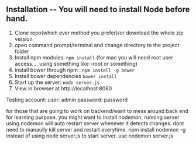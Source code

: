 
## Installation -- You will need to install Node before hand.
1. Clone repo(which ever method you prefer)/or download the whole zip version
2. open command prompt/terminal and change directory to the project folder
3. Install npm modules: `npm install` (for mac you will need root user access.... using something like -root or something)
4. install bower through npm : `npm install -g bower`
5. Install bower dependencies `bower install` 
6. Start up the server: `node server.js`
7. View in browser at http://localhost:8080

Testing account:
	user: admin
	password: password



for those that are going to work on backend/want to mess around back end for learning purpose.
you might want to install nodemon, running server using nodemon will auto restart server whenever it detects changes.
dont need to manaully kill server and restart everytime.
npm install nodemon -g
instead of using node server.js to start server. use nodemon server.js